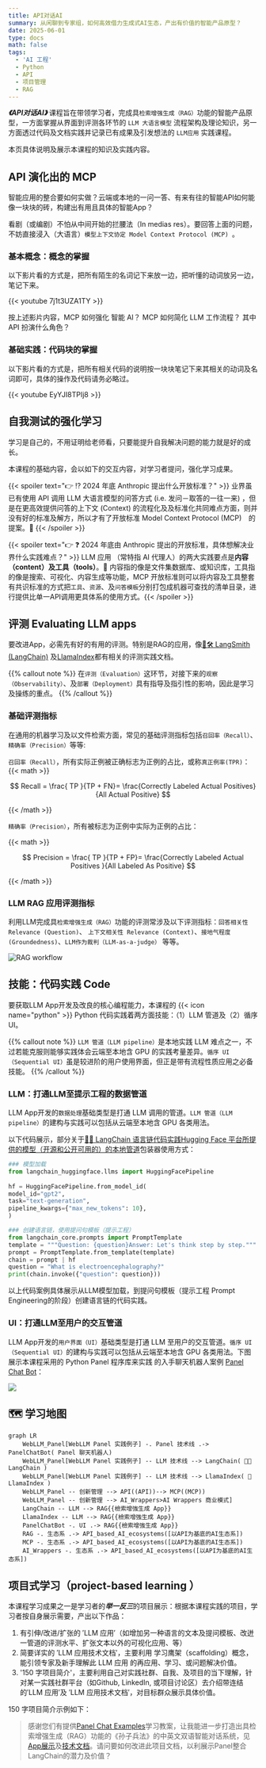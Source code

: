```yaml
---
title: API对话AI
summary: 从闲聊到专家组，如何高效借力生成式AI生态，产出有价值的智能产品原型？
date: 2025-06-01
type: docs
math: false
tags:
  - 'AI 工程'
  - Python
  - API
  - 项目管理
  - RAG
---
```


***《API对话AI》*** 课程旨在带领学习者，完成具`检索增强生成（RAG）`功能的智能产品原型，一方面掌握从界面到评测各环节的 `LLM 大语言模型` 流程架构及理论知识，另一方面透过代码及文档实践并记录已有成果及引发想法的 `LLM应用` 实践课程。
<!--more-->

本页具体说明及展示本课程的知识及实践内容。

## API 演化出的 MCP

智能应用的整合要如何实做？云端或本地的一问一答、有来有往的智能API如何能像一块块的砖，构建出有用且具体的智能App？

看剧（或编剧）不怕从中间开始的拦腰法（In medias res）。要回答上面的问题，不妨直接浸入（大语言）`模型上下文协定 Model Context Protocol (MCP) `。

### 基本概念：概念的掌握

以下影片看的方式是，把所有陌生的名词记下来放一边，把听懂的动词放另一边，笔记下来。

{{< youtube 7j1t3UZA1TY >}}

按上述影片内容，MCP 如何强化 智能 AI？ MCP 如何简化 LLM 工作流程？ 其中 API 扮演什么角色？

### 基础实践：代码块的掌握

以下影片看的方式是，把所有相关代码的说明按一块块笔记下来其相关的动词及名词即可，具体的操作及代码请务必略过。

{{< youtube EyYJI8TPIj8 >}}

## 自我测试的强化学习

学习是自己的，不用证明给老师看，只要能提升自我解决问题的能力就是好的成长。

本课程的基础内容，会以如下的交互内容，对学习者提问，强化学习成果。

{{< spoiler text="👉 ⁉ 2024 年底 Anthropic 提出什么开放标准？" >}} 业界虽已有使用 API 调用 LLM 大语言模型的问答方式 (i.e. 发问－取答的一往一来) ，但是在更高效提供问答的上下文 (Context) 的流程化及及标准化共同难点方面，则并没有好的标准及解方，所以才有了开放标准 Model Context Protocol (MCP)　的提案。🎉 {{< /spoiler >}}

{{< spoiler text="👉 ❓ 2024 年底由 Anthropic 提出的开放标准，具体想解决业界什么实践难点？" >}} LLM 应用 （常特指 AI 代理人）的两大实践要点是**内容（content）**及**工具（tools）**。🎉 内容指的像是文件集数据库、或知识库，工具指的像是搜索、可视化、内容生成等功能，MCP 开放标准则可以将内容及工具整套有共识标准的方式把`工具`、`资源`、及`问答模板`分别打包成机器可查找的清单目录，进行提供比单一API调用更具体系的使用方式。{{< /spoiler >}}

## 评测 Evaluating LLM apps 

要改进App，必需先有好的有用的评测。特别是RAG的应用，像[🦜️🛠️ LangSmith (LangChain)](https://docs.smith.langchain.com/evaluation/tutorials/rag) 及[LlamaIndex](https://docs.llamaindex.ai/en/stable/module_guides/evaluating/)都有相关的评测实践文档。

{{% callout note %}}
在`评测（Evaluation）`这环节，对接下来的`观察（Observability）`、及`部署（Deployment）`具有指导及指引性的影响，因此是学习及操练的重点。
{{% /callout %}}

###  基础评测指标

在通用的机器学习及以文件检索方面，常见的基础评测指标包括`召回率（Recall）`、`精确率（Precision）`等等:

`召回率（Recall）`，所有实际正例被正确标志为正例的占比，或称`真正例率(TPR)`：
{{< math >}}

$$
Recall = \frac{ TP }{TP + FN}= \frac{Correctly Labeled Actual Positives}{All Actual Positive}
$$

{{< /math >}}

`精确率（Precision）`，所有被标志为正例中实际为正例的占比：

{{< math >}}

$$
Precision = \frac{ TP }{TP + FP}= \frac{Correctly Labeled Actual Positives }{All Labeled As Positive}
$$

{{< /math >}}

###  LLM RAG 应用评测指标

利用LLM完成具`检索增强生成（RAG）`功能的评测常涉及以下评测指标：`回答相关性Relevance (Question)`、 `上下文相关性 Relevance (Context)`、`接地气程度 (Groundedness)`、`LLM作为裁判（LLM-as-a-judge）` 等等。

![RAG workflow](./RAG_workflow.png)


## 技能：代码实践 Code

要获取LLM App开发及改良的核心编程能力，本课程的 {{< icon name="python" >}} Python 代码实践着两方面技能：（1）LLM 管道及（2）循序 UI。

{{% callout note %}}
`LLM 管道（LLM pipeline）`是本地实践 LLM 难点之一，不过若能克服则能够实践体会云端至本地含 GPU 的实践考量差异。`循序 UI （Sequential UI）`虽是较进阶的用户使用界面，但正是带有流程性质应用之必备技能。
{{% /callout %}}

### LLM：打通LLM至提示工程的数据管道

LLM App开发的`数据处理`基础类型是打通 LLM 调用的管道。`LLM 管道（LLM pipeline）`的建构与实践可以包括从云端至本地含 GPU 各类用法。

以下代码展示，部分关于[🦜️🔗 LangChain 语言链代码实践Hugging Face 平台所提供的模型（开源和公开可用的）的本地管道]((https://python.langchain.com/docs/integrations/llms/huggingface_pipelines/#gpu-inference))包装器使用方式：

```python
### 模型加载
from langchain_huggingface.llms import HuggingFacePipeline  
  
hf = HuggingFacePipeline.from_model_id(  
model_id="gpt2",  
task="text-generation",  
pipeline_kwargs={"max_new_tokens": 10},  
)

### 创建语言链，使用提问句模板（提示工程）
from langchain_core.prompts import PromptTemplate
template = """Question: {question}Answer: Let's think step by step."""
prompt = PromptTemplate.from_template(template)
chain = prompt | hf
question = "What is electroencephalography?"
print(chain.invoke({"question": question}))
```

以上代码案例具体展示从LLM模型加载，到提问句模板（提示工程 Prompt Engineering的阶段）创建语言链的代码实践。

### UI：打通LLM至用户的交互管道

LLM App开发的`用户界面（UI）`基础类型是打通 LLM 至用户的交互管道。`循序 UI （Sequential UI）`的建构与实践可以包括从云端至本地含 GPU 各类用法。下图展示本课程采用的 Python Panel 程序库来实践 的入手聊天机器人案例 [Panel Chat Bot](https://github.com/holoviz-topics/panel-chat-examples)：

![](./featured3.jpg)

##  🗺 学习地图

```mermaid
graph LR
    WebLLM_Panel[WebLLM Panel 实践例子] -. Panel 技术线 .-> PanelChatBot( Panel 聊天机器人)
    WebLLM_Panel[WebLLM Panel 实践例子] -- LLM 技术线 --> LangChain( 🦜🔗 LangChain )
    WebLLM_Panel[WebLLM Panel 实践例子] -- LLM 技术线 --> LlamaIndex( 🦙 LlamaIndex )
    WebLLM_Panel -- 创新管理 --> API((API))--> MCP((MCP))
    WebLLM_Panel -- 创新管理 --> AI_Wrappers>AI Wrappers 商业模式]
    LangChain -- LLM --> RAG{{檢索增強生成 App}}
    LlamaIndex -- LLM --> RAG{{檢索增強生成 App}}
    PanelChatBot -. UI .-> RAG{{檢索增強生成 App}}
    RAG -. 生态系 .-> API_based_AI_ecosystems([以API为基底的AI生态系])
    MCP -. 生态系 .-> API_based_AI_ecosystems([以API为基底的AI生态系])
    AI_Wrappers -. 生态系 .-> API_based_AI_ecosystems([以API为基底的AI生态系])
```


## 项目式学习（project-based learning ）

本课程学习成果之一是学习者的***举一反三***的项目展示：根据本课程实践的项目，学习者按自身展示需要，产出以下作品：

1. 有引伸/改进/扩张的 ′LLM 应用′（如增加另一种语言的文本及提问模板、改迸一管道的评测水平、扩张文本以外的可视化应用、等）  
2. 简要详实的 ′LLM 应用技术文档′，主要利用 学习鹰架（scaffolding）概念，能引领专家及新手理解此 LLM 应用 的再应用、学习、或问题解决价值。
3. '150 字项目简介'，主要利用自己对实践社群、自我、及项目的当下理解，针对某一实践社群平台（如Github, LinkedIn, 或项目讨论区）去介绍带连结的′LLM 应用′及 ′LLM 应用技术文档′，对目标群众展示具体价值。

150 字项目简介示例如下：


> 感谢您们有提供[Panel Chat Examples](https://holoviz-topics.github.io/panel-chat-examples/)学习教案，让我能进一步打造出具检索增强生成（RAG）功能的《孙子兵法》的中英文双语智能对话系统，见[App展示](#App展示)及[技术文档](#技术文档)。请问要如何改进此项目文档，以利展示Panel整合LangChain的潜力及价值？
